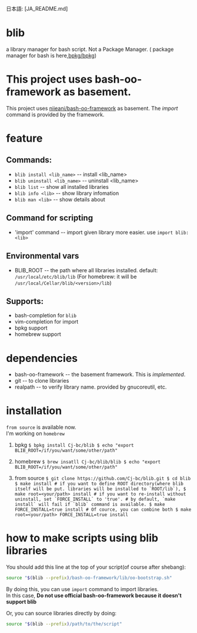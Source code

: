 日本語: [JA_README.md]

# blib
  a library manager for bash script.
  Not a Package Manager. ( package manager for bash is here,[bpkg/bpkg](https://github.com/bpkg/bpkg))

# This project uses bash-oo-framework as basement.

This project uses [niieani/bash-oo-framework](https://github.com/niieani/bash-oo-framework) as basement.
The *import* command is provided by the framework.

# feature

## Commands:
  * `blib install <lib_name>` -- install <lib_name>
  * `blib uninstall <lib_name>` -- uninstall <lib_name>
  * `blib list` -- show all installed libraries
  * `blib info <lib>` -- show library infomation
  * `blib man <lib>` -- show details about <lib>

## Command for scripting
  * 'import' command  -- import given library more easier. use `import blib:<lib>`

## Environmental vars
  * BLIB_ROOT -- the path where all libraries installed. default: `/usr/local/etc/blib/lib`
                 (For homebrew: it will be `/usr/local/Cellar/blib/<version>/lib`)

## Supports:
  * bash-completion for `blib`
  * vim-completion for import
  * bpkg support
  * homebrew support


# dependencies
  * bash-oo-framework -- the basement framework. This is *implemented*.
  * git -- to clone libraries
  * realpath -- to verify library name. provided by gnucoreutil, etc.


# installation

  `from source` is available now.  
  I'm working on `homebrew`  

  1. bpkg
    ```
    $ bpkg install Cj-bc/blib
    $ echo "export BLIB_ROOT=/if/you/want/some/other/path"
    ```

  2. homebrew
    ```
    $ brew insatll Cj-bc/blib/blib
    $ echo "export BLIB_ROOT=/if/you/want/some/other/path"
    ```

  3. from source
    ```
    $ git clone https://github.com/Cj-bc/blib.git
    $ cd blib
    $ make install
    # if you want to define ROOT directory(where blib itself will be put. libraries will be installed to `ROOT/lib`),
    $ make root=<your/path> install
    # if you want to re-install without uninstall, set `FORCE_INSTALL` to 'true'.
    # by default, `make install` will fail if `blib` command is available.
    $ make FORCE_INSTALL=true install
    # Of cource, you can combine both
    $ make root=<your/path> FORCE_INSTALL=true install
    ```

# how to make scripts using blib libraries

You should add this line at the top of your script(of course after shebang):

```bash
source "$(blib --prefix)/bash-oo-framework/lib/oo-bootstrap.sh"
```

By doing this, you can use `import` command to import libraries.  
In this case, **Do not use official bash-oo-framework because it doesn't support blib**  

Or, you can source libraries directly by doing:

```bash
source "$(blib --prefix)/path/to/the/script"
```
